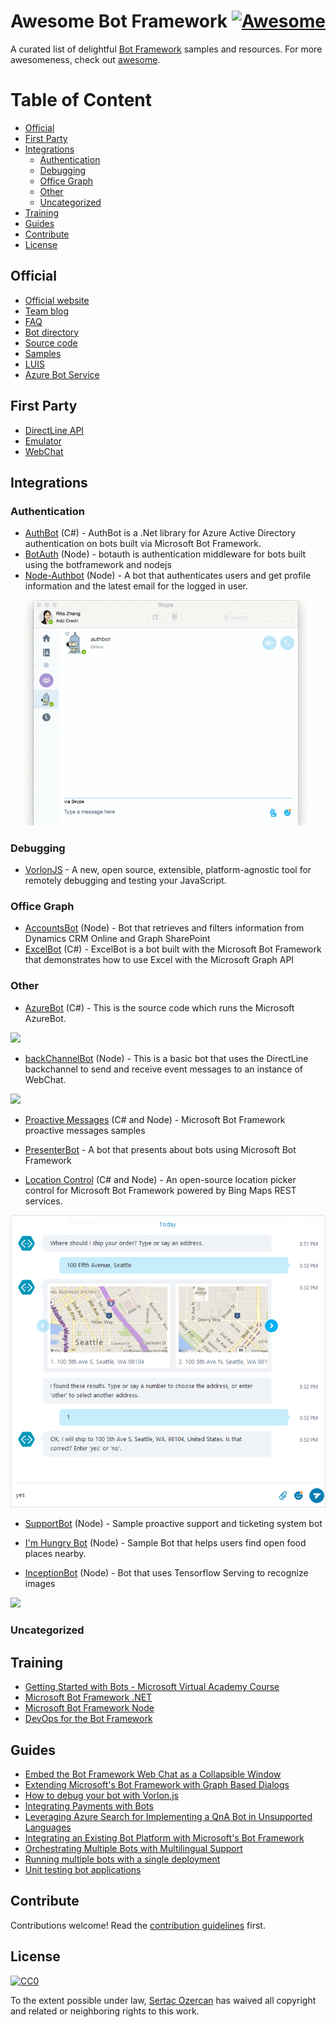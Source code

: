 # Awesome Bot Framework [![Awesome](https://cdn.rawgit.com/sindresorhus/awesome/d7305f38d29fed78fa85652e3a63e154dd8e8829/media/badge.svg)](https://github.com/sindresorhus/awesome)

A curated list of delightful [Bot Framework](https://dev.botframework.com/) samples and resources. For more awesomeness, check out [awesome](https://github.com/sindresorhus/awesome).

# Table of Content

- [Official](#official)
- [First Party](#first-party)
- [Integrations](#integrations)
    - [Authentication](#authentication)
    - [Debugging](#debugging)
    - [Office Graph](#office-graph)
    - [Other](#other)
    - [Uncategorized](#uncategorized)
- [Training](#training)
- [Guides](#guides)
- [Contribute](#contribute)
- [License](#license)

## Official

- [Official website](https://dev.botframework.com/)
- [Team blog](https://blog.botframework.com/)
- [FAQ](https://docs.botframework.com/en-us/technical-faq/)
- [Bot directory](https://bots.botframework.com/)
- [Source code](https://github.com/Microsoft/BotBuilder)
- [Samples](https://github.com/Microsoft/BotBuilder-Samples)
- [LUIS](https://www.luis.ai/)
- [Azure Bot Service](https://azure.microsoft.com/en-us/services/bot-service/)

## First Party
- [DirectLine API](https://github.com/Microsoft/BotFramework-DirectLineJS)
- [Emulator](https://github.com/Microsoft/BotFramework-Emulator)
- [WebChat](https://github.com/Microsoft/BotFramework-WebChat)

## Integrations

### Authentication
- [AuthBot](https://github.com/MicrosoftDX/AuthBot) (C#) - AuthBot is a .Net library for Azure Active Directory authentication on bots built via Microsoft Bot Framework.
- [BotAuth](https://github.com/mattdot/botauth) (Node) - botauth is authentication middleware for bots built using the botframework and nodejs
- [Node-Authbot](https://github.com/CatalystCode/node-authbot) (Node) - A bot that authenticates users and get profile information and the latest email for the logged in user.

![](https://raw.githubusercontent.com/CatalystCode/node-authbot/master/botdemoskype.gif)

### Debugging
- [VorlonJS](https://github.com/MicrosoftDX/Vorlonjs) - A new, open source, extensible, platform-agnostic tool for remotely debugging and testing your JavaScript.

### Office Graph
- [AccountsBot](https://github.com/sozercan/accounts-bot) (Node) -  Bot that retrieves and filters information from Dynamics CRM Online and Graph SharePoint
- [ExcelBot](https://github.com/microsoftgraph/botframework-csharp-excelbot-rest-sample) (C#) - ExcelBot is a bot built with the Microsoft Bot Framework that demonstrates how to use Excel with the Microsoft Graph API

### Other
- [AzureBot](https://github.com/Microsoft/AzureBot) (C#) - This is the source code which runs the Microsoft AzureBot.

![](https://raw.githubusercontent.com/Microsoft/AzureBot/master/AzureBot.gif)

- [backChannelBot](https://github.com/ryanvolum/backChannelBot) (Node) - This is a basic bot that uses the DirectLine backchannel to send and receive event messages to an instance of WebChat.

![](https://raw.githubusercontent.com/ryanvolum/backChannelBot/master/demo.gif)

- [Proactive Messages](https://github.com/MicrosoftDX/botFramework-proactiveMessages) (C# and Node) - Microsoft Bot Framework proactive messages samples

- [PresenterBot](https://github.com/matvelloso/presenterbot) - A bot that presents about bots using Microsoft Bot Framework

- [Location Control](https://github.com/Microsoft/BotBuilder-Location) (C# and Node) - An open-source location picker control for Microsoft Bot Framework powered by Bing Maps REST services.

![](https://raw.githubusercontent.com/Microsoft/BotBuilder-Location/master/Images/skype_multiaddress_1.png)

- [SupportBot](https://github.com/sozercan/supportBot) (Node) - Sample proactive support and ticketing system bot

- [I'm Hungry Bot](https://github.com/nzthiago/ImHungryBot) (Node) - Sample Bot that helps users find open food places nearby.

- [InceptionBot](https://github.com/sozercan/inceptionBot) (Node) - Bot that uses Tensorflow Serving to recognize images

![](https://camo.githubusercontent.com/38f79bc2c0d31f081a1933a156bef6d5e987cd4d/68747470733a2f2f692e696d6775722e636f6d2f70756143386c332e706e67)

### Uncategorized

## Training
- [Getting Started with Bots - Microsoft Virtual Academy Course](https://mva.microsoft.com/en-US/training-courses/getting-started-with-bots-16759)
- [Microsoft Bot Framework .NET](https://www.youtube.com/playlist?list=PLgF-CyaX1p3FE55OTRNH-kOb16zqeBZCo)
- [Microsoft Bot Framework Node](https://www.youtube.com/playlist?list=PLgF-CyaX1p3Exrp9F80bSIdNdnw2iTAZp)
- [DevOps for the Bot Framework](https://channel9.msdn.com/Series/DevOps-for-the-Bot-Framework)

## Guides
- [Embed the Bot Framework Web Chat as a Collapsible Window](http://anthonychu.ca/post/microsoft-bot-framework-web-embed-collapsible-window/)
- [Extending Microsoft's Bot Framework with Graph Based Dialogs](https://www.microsoft.com/developerblog/real-life-code/2016/11/11/Bot-Graph-Dialog.html)
- [How to debug your bot with Vorlon.js](http://meulta.com/en/2017/01/25/how-to-debug-your-bot-with-vorlon-js/)
- [Integrating Payments with Bots](https://www.microsoft.com/developerblog/real-life-code/2016/10/31/Payments-with-Bot-Framework.html)
- [Leveraging Azure Search for Implementing a QnA Bot in Unsupported Languages](https://www.microsoft.com/developerblog/real-life-code/2016/12/10/Azure-Search-QNA.html)
- [Integrating an Existing Bot Platform with Microsoft's Bot Framework](https://www.microsoft.com/developerblog/real-life-code/2016/12/12/Dynamic-Bot-Dialog.html)
- [Orchestrating Multiple Bots with Multilingual Support](https://www.microsoft.com/developerblog/real-life-code/2017/01/21/Multilingual-Context-Switching-Bot.html)
- [Running multiple bots with a single deployment](https://www.microsoft.com/developerblog/real-life-code/2017/01/10/Multiple-Bots-Service.html)
- [Unit testing bot applications](https://www.microsoft.com/developerblog/real-life-code/2017/01/20/Bot-Framework-Unit-Testing.html)


## Contribute
Contributions welcome! Read the [contribution guidelines](CONTRIBUTING.md) first.

## License
[![CC0](http://mirrors.creativecommons.org/presskit/buttons/88x31/svg/cc-zero.svg)](http://creativecommons.org/publicdomain/zero/1.0/)

To the extent possible under law, [Sertac Ozercan](https://sozercan.github.io) has waived all copyright and related or neighboring rights to this work.
